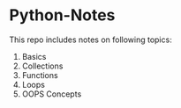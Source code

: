 # Python-Notes
This repo includes notes on following topics: 
01. Basics
02. Collections
03. Functions
04. Loops
05. OOPS Concepts
